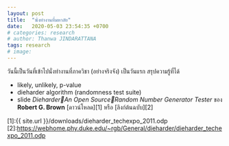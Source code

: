 ```yaml
---
layout: post
title:  "นั่งทำงานที่มหาลัย"
date:   2020-05-03 23:54:35 +0700
# categories: research
# author: Thanwa JINDARATTANA
tags: research
# image:
---
```

วันนี้เป็นวันที่เข้าไปนั่งทำงานที่ภาควิชา (อย่างจริงจัง) เป็นวันแรก สรุปความรู้ที่ได้
* likely, unlikely, p-value
* dieharder algorithm (randomness test suite)
* slide *DieharderAn Open SourceRandom Number Generator Tester* ของ **Robert G. Brown** [ดาวน์โหลด][1] หรือ [ลิงก์ต้นฉบับ][2]

[1]:{{ site.url }}/downloads/dieharder_techexpo_2011.odp
[2]:https://webhome.phy.duke.edu/~rgb/General/dieharder/dieharder_techexpo_2011.odp



